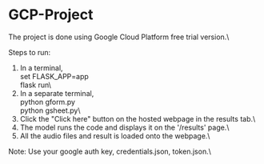 # GCP-Project

The project is done using Google Cloud Platform free trial version.\

Steps to run:
1. In a terminal,\
	set FLASK_APP=app\
	flask run\
2. In a separate terminal,\
	python gform.py\
	python gsheet.py\
3. Click the "Click here" button on the hosted webpage in the results tab.\
4. The model runs the code and displays it on the '/results' page.\
5. All the audio files and result is loaded onto the webpage.\

Note: Use your google auth key, credentials.json, token.json.\
